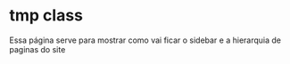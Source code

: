 # tmp class

Essa página serve para mostrar como vai ficar o sidebar e a hierarquia de paginas do site